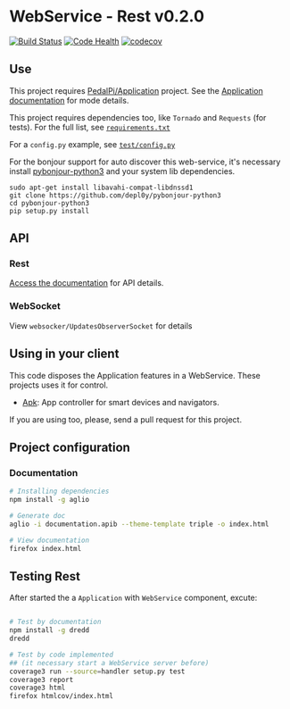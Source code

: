 # WebService - Rest v0.2.0

[![Build Status](https://travis-ci.org/PedalPi/WebService.svg?branch=master)](https://travis-ci.org/PedalPi/WebService) [![Code Health](https://landscape.io/github/PedalPi/WebService/master/landscape.svg?style=flat)](https://landscape.io/github/PedalPi/WebService/master) [![codecov](https://codecov.io/gh/PedalPi/WebService/branch/master/graph/badge.svg)](https://codecov.io/gh/PedalPi/WebService)


## Use

This project requires [PedalPi/Application](http://github.com/PedalPi/Application) project. See the [Application documentation](http://pedalpi-application.readthedocs.io/en/latest/#extending) for mode details.

This project requires dependencies too, like `Tornado` and `Requests` (for tests). For the full list, see [`requirements.txt`](https://github.com/PedalPi/WebService/blob/master/requirements.txt)

For a `config.py` example, see [`test/config.py`](https://github.com/PedalPi/WebService/blob/master/test/config.py)

For the bonjour support for auto discover this web-service, it's necessary install [pybonjour-python3](https://github.com/depl0y/pybonjour-python3) and your system lib dependencies.
```
sudo apt-get install libavahi-compat-libdnssd1
git clone https://github.com/depl0y/pybonjour-python3
cd pybonjour-python3
pip setup.py install
```

## API

### Rest

[Access the documentation](http://pedalpi.github.io/WebService/)  for API details.

### WebSocket

View ```websocker/UpdatesObserverSocket``` for details

## Using in your client

This code disposes the Application features in a WebService. These projects uses it for control.

* [Apk](https://github.com/PedalPi/Apk): App controller for smart devices and navigators.

If you are using too, please, send a pull request for this project.

## Project configuration

### Documentation

```bash
# Installing dependencies
npm install -g aglio

# Generate doc
aglio -i documentation.apib --theme-template triple -o index.html

# View documentation
firefox index.html
```

## Testing Rest

After started the a `Application` with `WebService` component, excute:

```bash

# Test by documentation
npm install -g dredd
dredd

# Test by code implemented
## (it necessary start a WebService server before)
coverage3 run --source=handler setup.py test
coverage3 report
coverage3 html
firefox htmlcov/index.html
```
